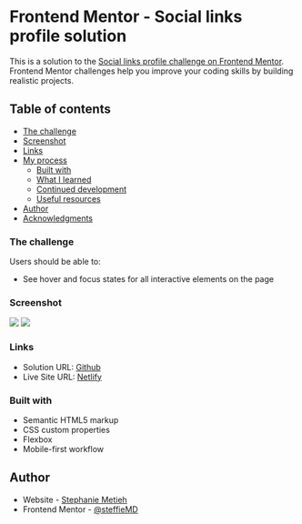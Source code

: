 # Frontend Mentor - Social links profile solution

This is a solution to the [Social links profile challenge on Frontend Mentor](https://www.frontendmentor.io/challenges/social-links-profile-UG32l9m6dQ). Frontend Mentor challenges help you improve your coding skills by building realistic projects.

## Table of contents

- [The challenge](#the-challenge)
- [Screenshot](#screenshot)
- [Links](#links)
- [My process](#my-process)
  - [Built with](#built-with)
  - [What I learned](#what-i-learned)
  - [Continued development](#continued-development)
  - [Useful resources](#useful-resources)
- [Author](#author)
- [Acknowledgments](#acknowledgments)

### The challenge

Users should be able to:

- See hover and focus states for all interactive elements on the page

### Screenshot

![](./screenshot.jpg)
![](./screenshot.jpg)

### Links

- Solution URL: [Github](https://github.com/steffieMD/social-links-profile.git)
- Live Site URL: [Netlify](https://socia-links-component.netlify.app/)

### Built with

- Semantic HTML5 markup
- CSS custom properties
- Flexbox
- Mobile-first workflow

## Author

- Website - [Stephanie Metieh](https://steff-metieh-portfolio.netlify.app/)
- Frontend Mentor - [@steffieMD](https://www.frontendmentor.io/profile/steffieMD)

